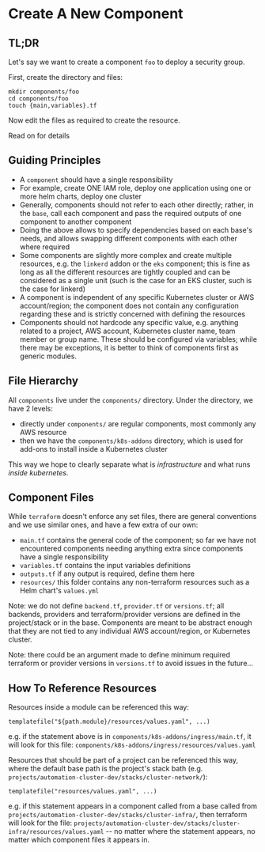 # Create A New Component

## TL;DR

Let's say we want to create a component `foo` to deploy a security group.

First, create the directory and files:

```
mkdir components/foo
cd components/foo
touch {main,variables}.tf
```

Now edit the files as required to create the resource.

Read on for details

## Guiding Principles

- A `component` should have a single responsibility
- For example, create ONE IAM role, deploy one application using one or more helm charts, deploy one cluster
- Generally, components should not refer to each other directly; rather, in the `base`,  call each component and pass the required outputs of one component to another component
- Doing the above allows to specify dependencies based on each base's needs, and allows swapping different components with each other where required
- Some components are slightly more complex and create multiple resources, e.g. the `linkerd` addon or the `eks` component; this is fine as long as all the different resources are tightly coupled and can be considered as a single unit (such is the case for an EKS cluster, such is the case for linkerd)
- A component is independent of any specific Kubernetes cluster or AWS account/region; the component does not contain any configuration regarding these and is strictly concerned with defining the resources
- Components should not hardcode any specific value, e.g. anything related to a project, AWS account, Kubernetes cluster name, team member or group name. These should be configured via variables; while there may be exceptions, it is better to think of components first as generic modules.

## File Hierarchy

All `components` live under the `components/` directory. Under the directory, we have 2 levels:

- directly under `components/` are regular components, most commonly any AWS resource
- then we have the `components/k8s-addons` directory, which is used for add-ons to install inside a Kubernetes cluster

This way we hope to clearly separate what is *infrastructure* and what runs *inside kubernetes*.

## Component Files

While `terraform` doesn't enforce any set files, there are general conventions and we use similar ones, and have a few extra of our own:

- `main.tf` contains the general code of the component; so far we have not encountered components needing anything extra since components have a single responsibility
- `variables.tf` contains the input variables definitions
- `outputs.tf` if any output is required, define them here
- `resources/` this folder contains any non-terraform resources such as a Helm chart's `values.yml`

Note: we do not define `backend.tf`, `provider.tf` or `versions.tf`; all backends, providers and terraform/provider versions are defined in the project/stack or in the base. Components are meant to be abstract enough that they are not tied to any individual AWS account/region, or Kubernetes cluster.

Note: there could be an argument made to define minimum required terraform or provider versions in `versions.tf` to avoid issues in the future...

## How To Reference Resources

Resources inside a module can be referenced this way:

```
templatefile("${path.module}/resources/values.yaml", ...)
```

e.g. if the statement above is in `components/k8s-addons/ingress/main.tf`, it will look for this file: `components/k8s-addons/ingress/resources/values.yaml`

Resources that should be part of a project can be referenced this way, where the default base path is the project's stack bath (e.g. `projects/automation-cluster-dev/stacks/cluster-network/`):
```
templatefile("resources/values.yaml", ...)
```

e.g. if this statement appears in a component called from a base called from `projects/automation-cluster-dev/stacks/cluster-infra/`, then terraform will look for the file: `projects/automation-cluster-dev/stacks/cluster-infra/resources/values.yaml` -- no matter where the statement appears, no matter which component files it appears in.

